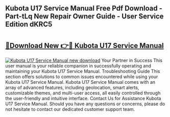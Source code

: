 ## Kubota U17 Service Manual Free Pdf Download - Part-tLq New Repair Owner Guide - User Service Edition dKRC5

# <h2><a href="http://bc86899.oget.top/?id=Kubota+U17+Service+Manual">🔗Download New 👉🔴 Kubota U17 Service Manual</a></h2>

[![Kubota U17 Service Manual new download](https://i.imgur.com/5g1atiW.png)](http://bc86899.oget.top/?id=Kubota+U17+Service+Manual)
Your Partner in Success This user manual is your reliable companion in successfully operating and maintaining your Kubota U17 Service Manual. Troubleshooting Guide This section offers solutions to common issues encountered while using your Kubota U17 Service Manual. Kubota U17 Service Manual comes with an array of advanced features, including geolocation, smart alerts, customizable themes, and multi-user access, all easily controlled through the user-friendly and intuitive interface. Contact Us for Assistance Kubota U17 Service Manual. Should you have any questions or concerns, please do not hesitate to contact our dedicated customer support team.
